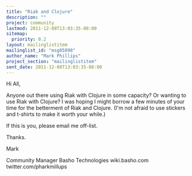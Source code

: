 ```yaml
---
title: "Riak and Clojure"
description: ""
project: community
lastmod: 2011-12-08T13:03:35-08:00
sitemap:
  priority: 0.2
layout: mailinglistitem
mailinglist_id: "msg05898"
author_name: "Mark Phillips"
project_section: "mailinglistitem"
sent_date: 2011-12-08T13:03:35-08:00
---
```



Hi All,

Anyone out there using Riak with Clojure in some capacity? Or wanting
to use Riak with Clojure? I was hoping I might borrow a few minutes of
your time for the betterment of Riak and Clojure. (I'm not afraid to
use stickers and t-shirts to make it worth your while.)

If this is you, please email me off-list.

Thanks.

Mark

Community Manager
Basho Technologies
wiki.basho.com
twitter.com/pharkmillups

